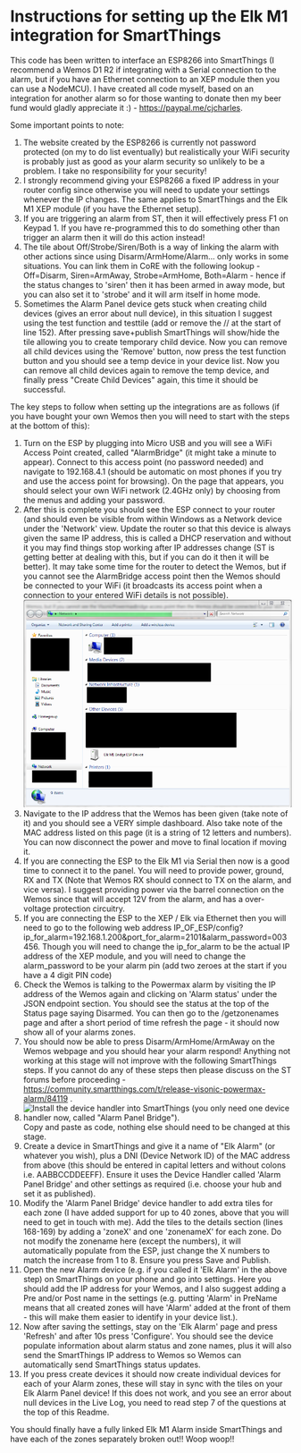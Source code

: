 # Instructions for setting up the Elk M1 integration for SmartThings

This code has been written to interface an ESP8266 into SmartThings (I recommend a Wemos D1 R2 if integrating with a Serial connection to the alarm, but if you have an Ethernet connection to an XEP module then you can use a NodeMCU). I have created all code myself, based on an integration for another alarm so for those wanting to donate then my beer fund would gladly appreciate it :) - https://paypal.me/cjcharles.

Some important points to note:
1) The website created by the ESP8266 is currently not password protected (on my to do list eventually) but realistically your WiFi security is probably just as good as your alarm security so unlikely to be a problem. I take no responsibility for your security!
2) I strongly recommend giving your ESP8266 a fixed IP address in your router config since otherwise you will need to update your settings whenever the IP changes. The same applies to SmartThings and the Elk M1 XEP module (if you have the Ethernet setup).
3) If you are triggering an alarm from ST, then it will effectively press F1 on Keypad 1. If you have re-programmed this to do something other than trigger an alarm then it will do this action instead!
4) The tile about Off/Strobe/Siren/Both is a way of linking the alarm with other actions since using Disarm/ArmHome/Alarm... only works in some situations. You can link them in CoRE with the following lookup - Off=Disarm, Siren=ArmAway, Strobe=ArmHome, Both=Alarm - hence if the status changes to 'siren' then it has been armed in away mode, but you can also set it to 'strobe' and it will arm itself in home mode.
5) Sometimes the Alarm Panel device gets stuck when creating child devices (gives an error about null device), in this situation I suggest using the test function and testtile (add or remove the // at the start of line 152). After pressing save+publish SmartThings will show/hide the tile allowing you to create temporary child device. Now you can remove all child devices using the 'Remove' button, now press the test function button and you should see a temp device in your device list. Now you can remove all child devices again to remove the temp device, and finally press "Create Child Devices" again, this time it should be successful.

The key steps to follow when setting up the integrations are as follows (if you have bought your own Wemos then you will need to start with the steps at the bottom of this):

1) Turn on the ESP by plugging into Micro USB and you will see a WiFi Access Point created, called "AlarmBridge" (it might take a minute to appear). Connect to this access point (no password needed) and navigate to 192.168.4.1 (should be automatic on most phones if you try and use the access point for browsing). On the page that appears, you should select your own WiFi network (2.4GHz only) by choosing from the menus and adding your password.
2) After this is complete you should see the ESP connect to your router (and should even be visible from within Windows as a Network device under the 'Network' view. Update the router so that this device is always given the same IP address, this is called a DHCP reservation and without it you may find things stop working after IP addresses change (ST is getting better at dealing with this, but if you can do it then it will be better). It may take some time for the router to detect the Wemos, but if you cannot see the AlarmBridge access point then the Wemos should be connected to your WiFi (it broadcasts its access point when a connection to your entered WiFi details is not possible).
![Network Devices](NetworkDevices.png)
3) Navigate to the IP address that the Wemos has been given (take note of it) and you should see a VERY simple dashboard. Also take note of the MAC address listed on this page (it is a string of 12 letters and numbers). You can now disconnect the power and move to final location if moving it.
4) If you are connecting the ESP to the Elk M1 via Serial then now is a good time to connect it to the panel. You will need to provide power, ground, RX and TX (Note that Wemos RX should connect to TX on the alarm, and vice versa). I suggest providing power via the barrel connection on the Wemos since that will accept 12V from the alarm, and has a over-voltage protection circuitry.
5) If you are connecting the ESP to the XEP / Elk via Ethernet then you will need to go to the following web address IP_OF_ESP/config?ip_for_alarm=192.168.1.200&port_for_alarm=2101&alarm_password=003456. Though you will need to change the ip_for_alarm to be the actual IP address of the XEP module, and you will need to change the alarm_password to be your alarm pin (add two zeroes at the start if you have a 4 digit PIN code)
5) Check the Wemos is talking to the Powermax alarm by visiting the IP address of the Wemos again and clicking on 'Alarm status' under the JSON endpoint section. You should see the status at the top of the Status page saying Disarmed. You can then go to the /getzonenames page and after a short period of time refresh the page - it should now show all of your alarms zones.
6) You should now be able to press Disarm/ArmHome/ArmAway on the Wemos webpage and you should hear your alarm respond! Anything not working at this stage will not improve with the following SmartThings steps. If you cannot do any of these steps then please discuss on the ST forums before proceeding - https://community.smartthings.com/t/release-visonic-powermax-alarm/84119 .
7) ![Install the device handler into SmartThings (you only need one device handler now, called "Alarm Panel Bridge").](https://github.com/cjcharles0/SmartThings/blob/master/VisonicAlarm/Device-AlarmPanelBridge) Copy and paste as code, nothing else should need to be changed at this stage.
8) Create a device in SmartThings and give it a name of "Elk Alarm" (or whatever you wish), plus a DNI (Device Network ID) of the MAC address from above (this should be entered in capital letters and without colons i.e. AABBCCDDEEFF). Ensure it uses the Device Handler called 'Alarm Panel Bridge' and other settings as required (i.e. choose your hub and set it as published).
9) Modify the 'Alarm Panel Bridge' device handler to add extra tiles for each zone (I have added support for up to 40 zones, above that you will need to get in touch with me). Add the tiles to the details section (lines 168-169) by adding a 'zoneX' and one 'zonenameX' for each zone. Do not modify the zonename here (except the numbers), it will automatically populate from the ESP, just change the X numbers to match the increase from 1 to 8. Ensure you press Save and Publish.
10) Open the new Alarm device (e.g. if you called it 'Elk Alarm' in the above step) on SmartThings on your phone and go into settings. Here you should add the IP address for your Wemos, and I also suggest adding a Pre and/or Post name in the settings (e.g. putting 'Alarm' in PreName means that all created zones will have 'Alarm' added at the front of them - this will make them easier to identify in your device list.).
11) Now after saving the settings, stay on the 'Elk Alarm' page and press 'Refresh' and after 10s press 'Configure'. You should see the device populate information about alarm status and zone names, plus it will also send the SmartThings IP address to Wemos so Wemos can automatically send SmartThings status updates.
12) If you press create devices it should now create individual devices for each of your Alarm zones, these will stay in sync with the tiles on your Elk Alarm Panel device! If this does not work, and you see an error about null devices in the Live Log, you need to read step 7 of the questions at the top of this Readme.

You should finally have a fully linked Elk M1 Alarm inside SmartThings and have each of the zones separately broken out!! Woop woop!!
